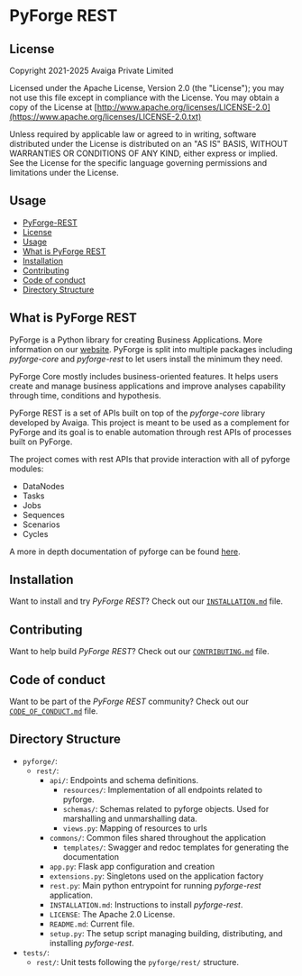 # PyForge REST

## License
Copyright 2021-2025 Avaiga Private Limited

Licensed under the Apache License, Version 2.0 (the "License"); you may not use this file
except in compliance with the License. You may obtain a copy of the License at
[http://www.apache.org/licenses/LICENSE-2.0](https://www.apache.org/licenses/LICENSE-2.0.txt)

Unless required by applicable law or agreed to in writing, software distributed under the
License is distributed on an "AS IS" BASIS, WITHOUT WARRANTIES OR CONDITIONS OF ANY KIND,
either express or implied. See the License for the specific language governing permissions
and limitations under the License.

## Usage
  - [PyForge-REST](#pyforge-rest)
  - [License](#license)
  - [Usage](#usage)
  - [What is PyForge REST](#what-is-pyforge-rest)
  - [Installation](#installation)
  - [Contributing](#contributing)
  - [Code of conduct](#code-of-conduct)
  - [Directory Structure](#directory-structure)


## What is PyForge REST

PyForge is a Python library for creating Business Applications. More information on our
[website](https://www.pyforge.io). PyForge is split into multiple packages including
*pyforge-core* and *pyforge-rest* to let users install the minimum they need.

PyForge Core mostly includes business-oriented
features. It helps users create and manage business applications and improve analyses
capability through time, conditions and hypothesis.

PyForge REST is a set of APIs built on top of the
*pyforge-core* library developed by Avaiga. This project is meant to be used as a complement
for PyForge and its goal is to enable automation through rest APIs of processes built
on PyForge.

The project comes with rest APIs that provide interaction with all of pyforge modules:
 - DataNodes
 - Tasks
 - Jobs
 - Sequences
 - Scenarios
 - Cycles

A more in depth documentation of pyforge can be found [here](https://docs.pyforge.io).

## Installation

Want to install and try *PyForge REST*? Check out our [`INSTALLATION.md`](INSTALLATION.md) file.

## Contributing

Want to help build *PyForge REST*? Check out our [`CONTRIBUTING.md`](../../CONTRIBUTING.md) file.

## Code of conduct

Want to be part of the *PyForge REST* community? Check out our
[`CODE_OF_CONDUCT.md`](../../CODE_OF_CONDUCT.md) file.

## Directory Structure

- `pyforge/`:
  - `rest/`:
    - `api/`: Endpoints and schema definitions.
      - `resources/`: Implementation of all endpoints related to pyforge.
      - `schemas/`: Schemas related to pyforge objects. Used for marshalling and unmarshalling data.
      - `views.py`: Mapping of resources to urls
    - `commons/`: Common files shared throughout the application
      - `templates/`: Swagger and redoc templates for generating the documentation
    - `app.py`: Flask app configuration and creation
    - `extensions.py`: Singletons used on the application factory
    - `rest.py`: Main python entrypoint for running *pyforge-rest* application.
    - `INSTALLATION.md`: Instructions to install *pyforge-rest*.
    - `LICENSE`: The Apache 2.0 License.
    - `README.md`: Current file.
    - `setup.py`: The setup script managing building, distributing, and installing *pyforge-rest*.
- `tests/`:
  - `rest/`: Unit tests following the `pyforge/rest/` structure.
